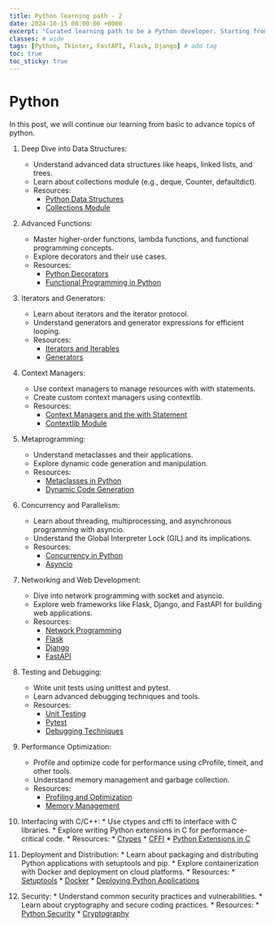 ```yaml
---
title: Python learning path - 2
date: 2024-10-15 00:00:00 +0000
excerpt: "Curated learning path to be a Python developer. Starting from basic to advance concepts and followed by DIY approach. Follow this post and keep learning."
classes: # wide
tags: [Python, Tkinter, FastAPI, Flask, Django] # add tag
toc: true
toc_sticky: true
---
```


# Python
In this post, we will continue our learning from basic to advance topics of python.  

1.  Deep Dive into Data Structures:
    *  Understand advanced data structures like heaps, linked lists, and trees.
    *  Learn about collections module (e.g., deque, Counter, defaultdict).
    *  Resources:
        *  [Python Data Structures](https://docs.python.org/3/tutorial/datastructures.html)
        *  [Collections Module](https://docs.python.org/3/library/collections.html)

2.  Advanced Functions:
    *  Master higher-order functions, lambda functions, and functional programming concepts.
    *  Explore decorators and their use cases.
    *  Resources:
        *  [Python Decorators](https://realpython.com/primer-on-python-decorators/)
        *  [Functional Programming in Python](https://realpython.com/python-functional-programming/)

3.  Iterators and Generators:
    *  Learn about iterators and the iterator protocol.
    *  Understand generators and generator expressions for efficient looping.
    *  Resources:
        *  [Iterators and Iterables](https://realpython.com/python-itertools/)
        *  [Generators](https://realpython.com/introduction-to-python-generators/)
          
4.  Context Managers:
    *  Use context managers to manage resources with with statements.
    *  Create custom context managers using contextlib.
    *  Resources:
        *  [Context Managers and the with Statement](https://realpython.com/python-with-statement/)
        *  [Contextlib Module](https://docs.python.org/3/library/contextlib.html)

5.  Metaprogramming:
    *  Understand metaclasses and their applications.
    *  Explore dynamic code generation and manipulation.
    *  Resources:
        *  [Metaclasses in Python](https://realpython.com/python-metaclasses/)
        *  [Dynamic Code Generation](https://realpython.com/python-code-generation/)

6.  Concurrency and Parallelism:
    *  Learn about threading, multiprocessing, and asynchronous programming with asyncio.
    *  Understand the Global Interpreter Lock (GIL) and its implications.
    *  Resources:
         *   [Concurrency in Python](https://realpython.com/python-concurrency/)
         *   [Asyncio](https://docs.python.org/3/library/asyncio.html)

7.  Networking and Web Development:
    *  Dive into network programming with socket and asyncio.
    *  Explore web frameworks like Flask, Django, and FastAPI for building web applications.
    *  Resources:
         *   [Network Programming](https://realpython.com/python-sockets/)
         *   [Flask](https://flask.palletsprojects.com/)
         *   [Django](https://www.djangoproject.com/)
         *   [FastAPI](https://fastapi.tiangolo.com/)

8.  Testing and Debugging:
    *  Write unit tests using unittest and pytest.
    *  Learn advanced debugging techniques and tools.
    *  Resources:
         *   [Unit Testing](https://realpython.com/python-testing/)
         *   [Pytest](https://docs.pytest.org/en/stable/)
         *   [Debugging Techniques](https://realpython.com/python-debugging-pdb/)
           
9.  Performance Optimization:
    *  Profile and optimize code for performance using cProfile, timeit, and other tools.
    *  Understand memory management and garbage collection.
    *  Resources:
         *   [Profiling and Optimization](https://realpython.com/python-performance/)
         *   [Memory Management](https://realpython.com/python-memory-management/)
           
10.  Interfacing with C/C++:
    *  Use ctypes and cffi to interface with C libraries.
    *  Explore writing Python extensions in C for performance-critical code.
    *  Resources:
         *   [Ctypes](https://docs.python.org/3/library/ctypes.html)
         *   [CFFI](https://cffi.readthedocs.io/en/latest/)
         *   [Python Extensions in C](https://docs.python.org/3/extending/extending.html)

11.  Deployment and Distribution:
    *  Learn about packaging and distributing Python applications with setuptools and pip.
    *  Explore containerization with Docker and deployment on cloud platforms.
    *  Resources:
         *   [Setuptools](https://setuptools.pypa.io/en/latest/)
         *   [Docker](https://www.docker.com/)
         *   [Deploying Python Applications](https://realpython.com/deploying-a-python-web-application/)

12.  Security:
    *  Understand common security practices and vulnerabilities.
    *  Learn about cryptography and secure coding practices.
    *  Resources:
         *   [Python Security](https://realpython.com/python-security/)
         *   [Cryptography](https://cryptography.io/en/latest/)
